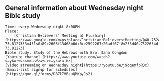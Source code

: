 ## General information about Wednesday night Bible study

    Time: every Wednesday night 8:00PM
    Place: 
        [Christian Believers' Meeting at Flushing] (https://www.google.com/maps/place/Christian+Believers+Meeting/@40.7524083,-73.8137922,18z/data=!4m12!1m6!3m5!1s0x89c2603f33468b6d:0xe2592267e26adf67!2sChristian+Believers+Meeting!8m2!3d40.75226!4d-73.81273!3m4!1s0x89c2603f33468b6d:0xe2592267e26adf67!8m2!3d40.75226!4d-73.81273)
    Bible study: Study of the Hebrews with Bro. Dana Congdon
    [Youtube channel](https://www.youtube.com/watch?v=ybarWxXomX0&feature=youtu.be) 
    [Video streaming on Wednesday night](https://youtu.be/j9oqemfpRQc)
    [Email-list signup for schedules](https://goo.gl/forms/D87k7VBsuQMKpyJs2)




